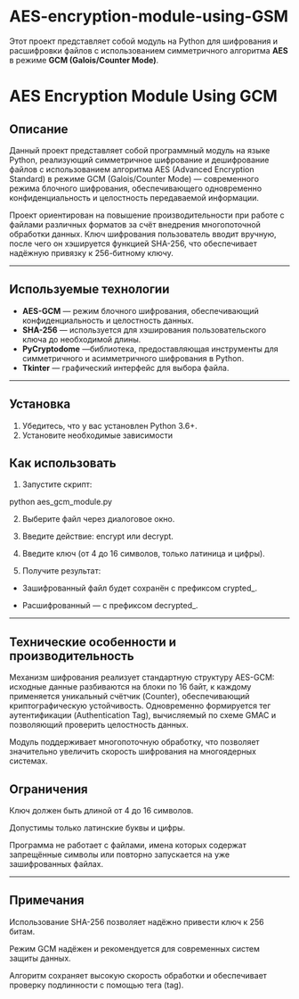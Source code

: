 # AES-encryption-module-using-GSM
Этот проект представляет собой модуль на Python для шифрования и расшифровки файлов с использованием симметричного алгоритма **AES** в режиме **GCM (Galois/Counter Mode)**.  

# AES Encryption Module Using GCM

##  Описание

Данный проект представляет собой программный модуль на языке Python, реализующий симметричное шифрование и дешифрование файлов с использованием алгоритма AES (Advanced Encryption Standard) в режиме GCM (Galois/Counter Mode) — современного режима блочного шифрования, обеспечивающего одновременно конфиденциальность и целостность передаваемой информации.

Проект ориентирован на повышение производительности при работе с файлами различных форматов за счёт внедрения многопоточной обработки данных.  Ключ шифрования пользователь вводит вручную, после чего он хэшируется функцией SHA-256, что обеспечивает надёжную привязку к 256-битному ключу.

---

##  Используемые технологии

- **AES-GCM** — режим блочного шифрования, обеспечивающий конфиденциальность и целостность данных.
- **SHA-256** — используется для хэширования пользовательского ключа до необходимой длины.
- **PyCryptodome** —библиотека, предоставляющая инструменты для симметричного и асимметричного шифрования в Python.
- **Tkinter** — графический интерфейс для выбора файла.

---

## Установка

1. Убедитесь, что у вас установлен Python 3.6+.
2. Установите необходимые зависимости

## Как использовать
1. Запустите скрипт:

python aes_gcm_module.py

2. Выберите файл через диалоговое окно.

3. Введите действие: encrypt или decrypt.

4. Введите ключ (от 4 до 16 символов, только латиница и цифры).

5. Получите результат:

 - Зашифрованный файл будет сохранён с префиксом crypted_.

 - Расшифрованный — с префиксом decrypted_.

---

## Технические особенности и производительность

Механизм шифрования реализует стандартную структуру AES-GCM: исходные данные разбиваются на блоки по 16 байт, к каждому применяется уникальный счётчик (Counter), обеспечивающий криптографическую устойчивость. Одновременно формируется тег аутентификации (Authentication Tag), вычисляемый по схеме GMAC и позволяющий проверить целостность данных.

Модуль поддерживает многопоточную обработку, что позволяет значительно увеличить скорость шифрования на многоядерных системах.

 ## Ограничения

Ключ должен быть длиной от 4 до 16 символов.

Допустимы только латинские буквы и цифры.

Программа не работает с файлами, имена которых содержат запрещённые символы или повторно запускается на уже зашифрованных файлах.

---

 ## Примечания

Использование SHA-256 позволяет надёжно привести ключ к 256 битам.

Режим GCM надёжен и рекомендуется для современных систем защиты данных.

Алгоритм сохраняет высокую скорость обработки и обеспечивает проверку подлинности с помощью тега (tag).

